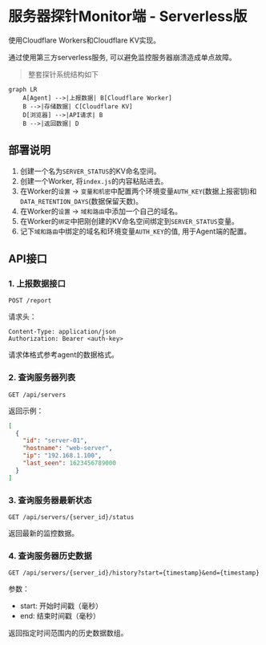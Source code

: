 # 服务器探针Monitor端 - Serverless版

使用Cloudflare Workers和Cloudflare KV实现。

通过使用第三方serverless服务, 可以避免监控服务器崩溃造成单点故障。

> 整套探针系统结构如下

```mermaid
graph LR
    A[Agent] -->|上报数据| B[Cloudflare Worker]
    B -->|存储数据| C[Cloudflare KV]
    D[浏览器] -->|API请求| B
    B -->|返回数据| D
```

## 部署说明

1. 创建一个名为`SERVER_STATUS`的KV命名空间。
2. 创建一个Worker, 将`index.js`的内容粘贴进去。
3. 在Worker的`设置` -> `变量和机密`中配置两个环境变量`AUTH_KEY`(数据上报密钥)和`DATA_RETENTION_DAYS`(数据保留天数)。
4. 在Worker的`设置` -> `域和路由`中添加一个自己的域名。
5. 在Worker的`绑定`中把刚创建的KV命名空间绑定到`SERVER_STATUS`变量。
6. 记下`域和路由`中绑定的域名和环境变量`AUTH_KEY`的值, 用于Agent端的配置。

## API接口

### 1. 上报数据接口

```
POST /report
```

请求头：
```
Content-Type: application/json
Authorization: Bearer <auth-key>
```

请求体格式参考agent的数据格式。

### 2. 查询服务器列表

```
GET /api/servers
```

返回示例：
```json
[
  {
    "id": "server-01",
    "hostname": "web-server",
    "ip": "192.168.1.100",
    "last_seen": 1623456789000
  }
]
```

### 3. 查询服务器最新状态

```
GET /api/servers/{server_id}/status
```

返回最新的监控数据。

### 4. 查询服务器历史数据

```
GET /api/servers/{server_id}/history?start={timestamp}&end={timestamp}
```

参数：
- start: 开始时间戳（毫秒）
- end: 结束时间戳（毫秒）

返回指定时间范围内的历史数据数组。